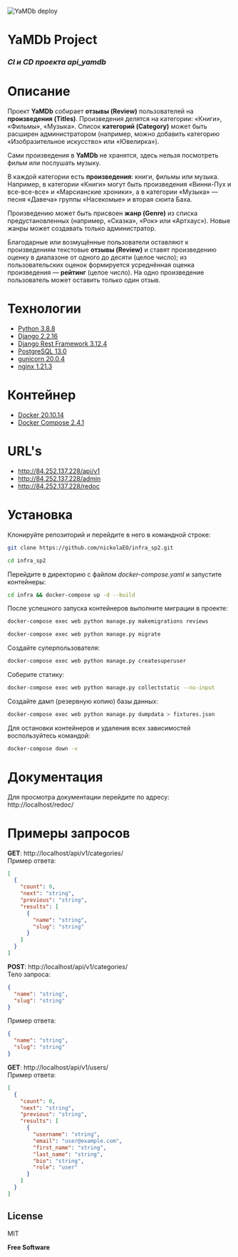 ![YaMDb deploy](https://github.com/nickolaeo/yamdb_final/actions/workflows/yamdb_workflow.yml/badge.svg)

# **YaMDb Project**

### _СI и CD проекта api_yamdb_

# Описание

Проект **YaMDb** собирает **отзывы (Review)** пользователей на **произведения (Titles)**. Произведения делятся на категории: «Книги», «Фильмы», «Музыка». Список **категорий (Category)** может быть расширен администратором (например, можно добавить категорию «Изобразительное искусство» или «Ювелирка»).  

Сами произведения в **YaMDb** не хранятся, здесь нельзя посмотреть фильм или послушать музыку.  

В каждой категории есть **произведения**: книги, фильмы или музыка. Например, в категории «Книги» могут быть произведения «Винни-Пух и все-все-все» и «Марсианские хроники», а в категории «Музыка» — песня «Давеча» группы «Насекомые» и вторая сюита Баха.  

Произведению может быть присвоен **жанр (Genre)** из списка предустановленных (например, «Сказка», «Рок» или «Артхаус»). Новые жанры может создавать только администратор.  

Благодарные или возмущённые пользователи оставляют к произведениям текстовые **отзывы (Review)** и ставят произведению оценку в диапазоне от одного до десяти (целое число); из пользовательских оценок формируется усреднённая оценка произведения — **рейтинг** (целое число). На одно произведение пользователь может оставить только один отзыв.  

# Технологии

- [Python 3.8.8](https://www.python.org/downloads/release/python-388/)
- [Django 2.2.16](https://www.djangoproject.com/download/)
- [Django Rest Framework 3.12.4](https://www.django-rest-framework.org/)
- [PostgreSQL 13.0](https://www.postgresql.org/download/)
- [gunicorn 20.0.4](https://pypi.org/project/gunicorn/)
- [nginx 1.21.3](https://nginx.org/ru/download.html)

# Контейнер
- [Docker 20.10.14](https://www.docker.com/)
- [Docker Compose 2.4.1](https://docs.docker.com/compose/)

# URL's
- http://84.252.137.228/api/v1
- http://84.252.137.228/admin
- http://84.252.137.228/redoc

# Установка

Клонируйте репозиторий и перейдите в него в командной строке:
```sh
git clone https://github.com/nickolaEO/infra_sp2.git
```
```sh
cd infra_sp2
```
Перейдите в директорию с файлом _docker-compose.yaml_ и запустите контейнеры:
```sh
cd infra && docker-compose up -d --build
```
После успешного запуска контейнеров выполните миграции в проекте:
```sh
docker-compose exec web python manage.py makemigrations reviews
```
```sh
docker-compose exec web python manage.py migrate
```
Создайте суперпользователя:
```sh
docker-compose exec web python manage.py createsuperuser
```
Соберите статику:
```sh
docker-compose exec web python manage.py collectstatic --no-input
```
Создайте дамп (резервную копию) базы данных:
```sh
docker-compose exec web python manage.py dumpdata > fixtures.json
```
Для остановки контейнеров и удаления всех зависимостей воспользуйтесь командой:
```sh
docker-compose down -v
```

# Документация

Для просмотра документации перейдите по адресу:
http://localhost/redoc/

# Примеры запросов

**GET**: http://localhost/api/v1/categories/  
Пример ответа:
```json
[
  {
    "count": 0,
    "next": "string",
    "previous": "string",
    "results": [
      {
        "name": "string",
        "slug": "string"
      }
    ]
  }
]
```

**POST**: http://localhost/api/v1/categories/  
Тело запроса:
```json
{
  "name": "string",
  "slug": "string"
}
```
Пример ответа:
```json
{
  "name": "string",
  "slug": "string"
}
```

**GET**: http://localhost/api/v1/users/  
Пример ответа:
```json
[
  {
    "count": 0,
    "next": "string",
    "previous": "string",
    "results": [
      {
        "username": "string",
        "email": "user@example.com",
        "first_name": "string",
        "last_name": "string",
        "bio": "string",
        "role": "user"
      }
    ]
  }
]
```

## License

MIT

**Free Software**
